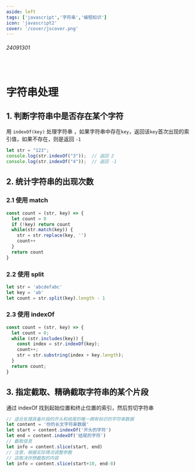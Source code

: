 ```yaml
---
aside: left
tags: ['javascript','字符串','编程知识']
icon: 'javascript2'
cover: '/cover/jscover.png'
---
```

 
###### 24091301
 
<br/>
 


# 字符串处理


## 1. 判断字符串中是否存在某个字符

用 `indexOf(key)` 处理字符串 ，如果字符串中存在`key`，返回该`key`首次出现的索引值，如果不存在，则是返回 `-1`

```js
let str = "123";
console.log(str.indexOf("3"));  // 返回 2
console.log(str.indexOf("4"));  // 返回 -1

```

## 2. 统计字符串的出现次数

### 2.1 使用 match 

```js
const count = (str, key) => {
  let count = 0
  if (!key) return count
  while(str.match(key)) {
    str = str.replace(key, '')
    count++
  }
  return count
}
```

### 2.2 使用 split

```js
let str = 'abcdefabc'
let key = 'ab'
let count = str.split(key).length - 1
```

### 2.3 使用 indexOf

```js
const count = (str, key) => {
  let count = 0;
  while (str.includes(key)) {
    const index = str.indexOf(key);
    count++;
    str = str.substring(index + key.length);
  }
  return count;
}
```

## 3. 指定截取、精确截取字符串的某个片段

通过 indexOf 找到起始位置和终止位置的索引，然后剪切字符串  

```js
// 适合处理具备片段的开头和结尾的唯一拥有标识的字符串数据
let content = '你的长文字符串数据'
let start = content.indexOf('开头的字符')  
let end = content.indexOf('结尾的字符')
// 截取信息
let info = content.slice(start, end)
// 注意，根据实际情况调整参数
// 这取决你想截取的内容
let info = content.slice(start+10, end-8)
```